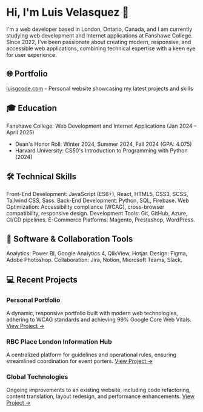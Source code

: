 # Hi, I'm Luis Velasquez 👋 

I'm a web developer based in London, Ontario, Canada, and I am currently studying web development and Internet applications at Fanshawe College. Since 2022, I've been passionate about creating modern, responsive, and accessible web applications, combining technical expertise with a keen eye for user experience. 

## 🌐 Portfolio 
[luisgcode.com](https://luisgcode.com) - Personal website showcasing my latest projects and skills

## 🎓 Education 
Fanshawe College: Web Development and Internet Applications (Jan 2024 – April 2025)
- Dean's Honor Roll: Winter 2024, Summer 2024, Fall 2024 (GPA: 4.075)
- Harvard University: CS50's Introduction to Programming with Python (2024)

## 🛠 Technical Skills 
Front-End Development: JavaScript (ES6+), React, HTML5, CSS3, SCSS, Tailwind CSS, Sass.
Back-End Development: Python, SQL, Firebase.
Web Optimization: Accessibility compliance (WCAG), cross-browser compatibility, responsive design.
Development Tools: Git, GitHub, Azure, CI/CD pipelines.
E-Commerce Platforms: Magento, Prestashop, WordPress.

## 🔧 Software & Collaboration Tools 
Analytics: Power BI, Google Analytics 4, QlikView, Hotjar.
Design: Figma, Adobe Photoshop.
Collaboration: Jira, Notion, Microsoft Teams, Slack.

## 💻 Recent Projects 

### Personal Portfolio
A dynamic, responsive portfolio built with modern web technologies, adhering to WCAG standards and achieving 99% Google Core Web Vitals.
[View Project →](https://luisgcode.com)

### RBC Place London Information Hub
A centralized platform for guidelines and operational rules, ensuring streamlined coordination for event porters.
[View Project →](link-to-project) <!-- Add link if public -->

### Global Technologies
Ongoing improvements to an existing website, including code refactoring, content translation, layout redesign, and performance enhancements.
[View Project →](link-to-project) <!-- Add link if public -->
